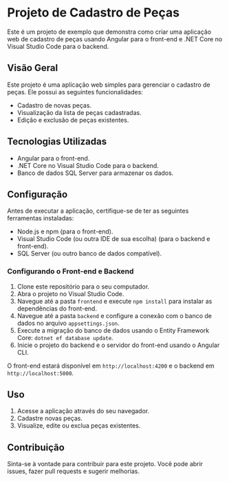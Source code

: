 # Projeto de Cadastro de Peças

Este é um projeto de exemplo que demonstra como criar uma aplicação web de cadastro de peças usando Angular para o front-end e .NET Core no Visual Studio Code para o backend.

## Visão Geral

Este projeto é uma aplicação web simples para gerenciar o cadastro de peças. Ele possui as seguintes funcionalidades:

- Cadastro de novas peças.
- Visualização da lista de peças cadastradas.
- Edição e exclusão de peças existentes.

## Tecnologias Utilizadas

- Angular para o front-end.
- .NET Core no Visual Studio Code para o backend.
- Banco de dados SQL Server para armazenar os dados.

## Configuração

Antes de executar a aplicação, certifique-se de ter as seguintes ferramentas instaladas:

- Node.js e npm (para o front-end).
- Visual Studio Code (ou outra IDE de sua escolha) (para o backend e front-end).
- SQL Server (ou outro banco de dados compatível).

### Configurando o Front-end e Backend

1. Clone este repositório para o seu computador.
2. Abra o projeto no Visual Studio Code.
3. Navegue até a pasta `frontend` e execute `npm install` para instalar as dependências do front-end.
4. Navegue até a pasta `backend` e configure a conexão com o banco de dados no arquivo `appsettings.json`.
5. Execute a migração do banco de dados usando o Entity Framework Core: `dotnet ef database update`.
6. Inicie o projeto do backend e o servidor do front-end usando o Angular CLI.

O front-end estará disponível em `http://localhost:4200` e o backend em `http://localhost:5000`.

## Uso

1. Acesse a aplicação através do seu navegador.
2. Cadastre novas peças.
3. Visualize, edite ou exclua peças existentes.

## Contribuição

Sinta-se à vontade para contribuir para este projeto. Você pode abrir issues, fazer pull requests e sugerir melhorias.
